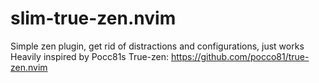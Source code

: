 # slim-true-zen.nvim
Simple zen plugin, get rid of distractions and configurations, just works
Heavily inspired by Pocc81s True-zen: https://github.com/pocco81/true-zen.nvim
